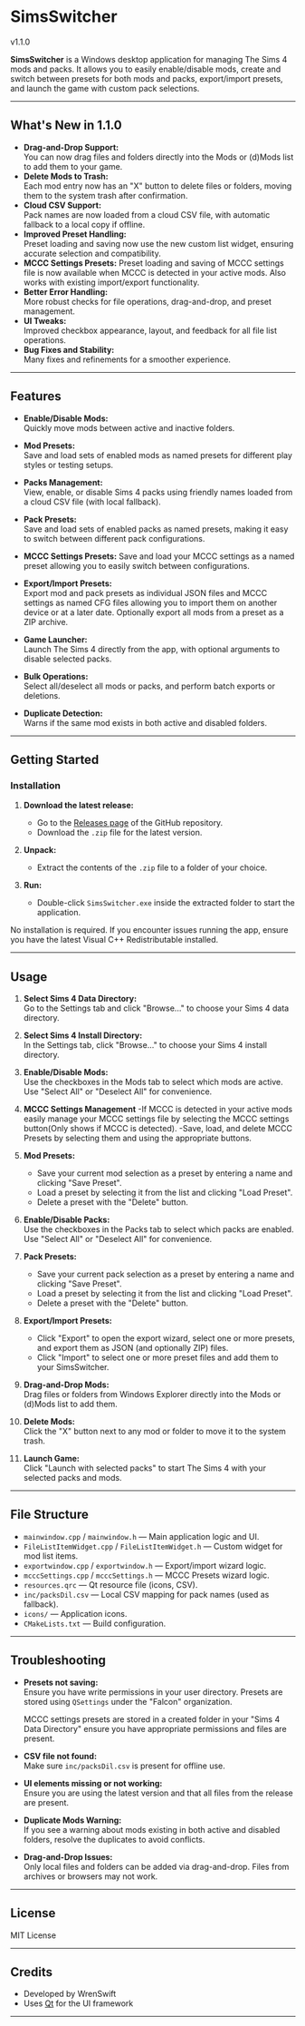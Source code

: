 # SimsSwitcher
v1.1.0

**SimsSwitcher** is a Windows desktop application for managing The Sims 4 mods and packs. It allows you to easily enable/disable mods, create and switch between presets for both mods and packs, export/import presets, and launch the game with custom pack selections.

---

## What's New in 1.1.0

- **Drag-and-Drop Support:**  
  You can now drag files and folders directly into the Mods or (d)Mods list to add them to your game.
- **Delete Mods to Trash:**  
  Each mod entry now has an "X" button to delete files or folders, moving them to the system trash after confirmation.
- **Cloud CSV Support:**  
  Pack names are now loaded from a cloud CSV file, with automatic fallback to a local copy if offline.
- **Improved Preset Handling:**  
  Preset loading and saving now use the new custom list widget, ensuring accurate selection and compatibility.
- **MCCC Settings Presets:**
  Preset loading and saving of MCCC settings file is now available when MCCC is detected in your active mods. Also works with existing import/export functionality. 
- **Better Error Handling:**  
  More robust checks for file operations, drag-and-drop, and preset management.
- **UI Tweaks:**  
  Improved checkbox appearance, layout, and feedback for all file list operations.
- **Bug Fixes and Stability:**  
  Many fixes and refinements for a smoother experience.

---

## Features

- **Enable/Disable Mods:**  
  Quickly move mods between active and inactive folders.

- **Mod Presets:**  
  Save and load sets of enabled mods as named presets for different play styles or testing setups.

- **Packs Management:**  
  View, enable, or disable Sims 4 packs using friendly names loaded from a cloud CSV file (with local fallback).

- **Pack Presets:**  
  Save and load sets of enabled packs as named presets, making it easy to switch between different pack configurations.

- **MCCC Settings Presets:**
  Save and load your MCCC settings as a named preset allowing you to easily switch between configurations. 

- **Export/Import Presets:**  
  Export mod and pack presets as individual JSON files and MCCC settings as named CFG files allowing you to import them on another device or at a later date. Optionally export all mods from a preset as a ZIP archive.

- **Game Launcher:**  
  Launch The Sims 4 directly from the app, with optional arguments to disable selected packs.

- **Bulk Operations:**  
  Select all/deselect all mods or packs, and perform batch exports or deletions.

- **Duplicate Detection:**  
  Warns if the same mod exists in both active and disabled folders.

---

## Getting Started

### Installation

1. **Download the latest release:**
    - Go to the [Releases page](https://github.com/WrenSwift/SimsSwitcher/releases) of the GitHub repository.
    - Download the `.zip` file for the latest version.

2. **Unpack:**
    - Extract the contents of the `.zip` file to a folder of your choice.

3. **Run:**
    - Double-click `SimsSwitcher.exe` inside the extracted folder to start the application.

No installation is required. If you encounter issues running the app, ensure you have the latest Visual C++ Redistributable installed.

---

## Usage

1. **Select Sims 4 Data Directory:**  
   Go to the Settings tab and click "Browse..." to choose your Sims 4 data directory.

2. **Select Sims 4 Install Directory:**  
   In the Settings tab, click "Browse..." to choose your Sims 4 install directory.

3. **Enable/Disable Mods:**  
   Use the checkboxes in the Mods tab to select which mods are active. Use "Select All" or "Deselect All" for convenience.

4. **MCCC Settings Management**
    -If MCCC is detected in your active mods easily manage your MCCC settings file by selecting the MCCC settings button(Only shows if MCCC is detected).
    -Save, load, and delete MCCC Presets by selecting them and using the appropriate buttons.  

5. **Mod Presets:**  
   - Save your current mod selection as a preset by entering a name and clicking "Save Preset".
   - Load a preset by selecting it from the list and clicking "Load Preset".
   - Delete a preset with the "Delete" button.    

6. **Enable/Disable Packs:**  
   Use the checkboxes in the Packs tab to select which packs are enabled. Use "Select All" or "Deselect All" for convenience.

7. **Pack Presets:**  
   - Save your current pack selection as a preset by entering a name and clicking "Save Preset".
   - Load a preset by selecting it from the list and clicking "Load Preset".
   - Delete a preset with the "Delete" button.

8. **Export/Import Presets:**  
   - Click "Export" to open the export wizard, select one or more presets, and export them as JSON (and optionally ZIP) files.
   - Click "Import" to select one or more preset files and add them to your SimsSwitcher.

9. **Drag-and-Drop Mods:**  
   Drag files or folders from Windows Explorer directly into the Mods or (d)Mods list to add them.

10. **Delete Mods:**  
   Click the "X" button next to any mod or folder to move it to the system trash.

11. **Launch Game:**  
    Click "Launch with selected packs" to start The Sims 4 with your selected packs and mods.

---

## File Structure

- `mainwindow.cpp` / `mainwindow.h` — Main application logic and UI.
- `FileListItemWidget.cpp` / `FileListItemWidget.h` — Custom widget for mod list items.
- `exportwindow.cpp` / `exportwindow.h` — Export/import wizard logic.
- `mcccSettings.cpp` / `mcccSettings.h` — MCCC Presets wizard logic.
- `resources.qrc` — Qt resource file (icons, CSV).
- `inc/packsDil.csv` — Local CSV mapping for pack names (used as fallback).
- `icons/` — Application icons.
- `CMakeLists.txt` — Build configuration.

---

## Troubleshooting

- **Presets not saving:**  
  Ensure you have write permissions in your user directory. Presets are stored using `QSettings` under the "Falcon" organization.
  
  MCCC settings presets are stored in a created folder in your "Sims 4 Data Directory" ensure you have appropriate permissions and files are present.

- **CSV file not found:**  
  Make sure `inc/packsDil.csv` is present for offline use.

- **UI elements missing or not working:**  
  Ensure you are using the latest version and that all files from the release are present.

- **Duplicate Mods Warning:**  
  If you see a warning about mods existing in both active and disabled folders, resolve the duplicates to avoid conflicts.

- **Drag-and-Drop Issues:**  
  Only local files and folders can be added via drag-and-drop. Files from archives or browsers may not work.

---

## License

MIT License

---

## Credits

- Developed by WrenSwift
- Uses [Qt](https://www.qt.io/) for the UI framework

---